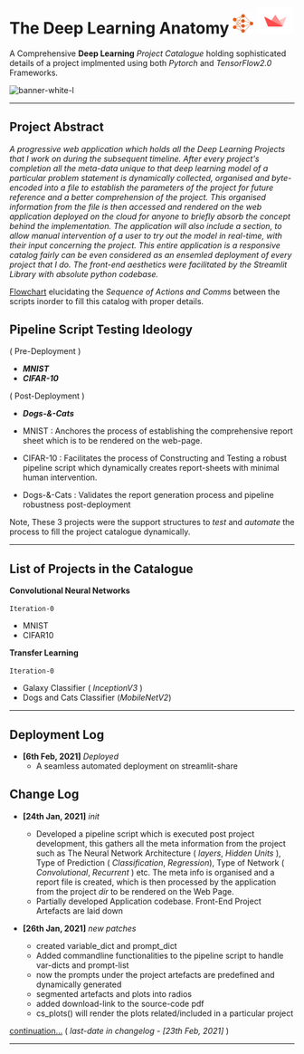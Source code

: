# The Deep Learning Anatomy <img src="./pngs/deep-learning.png" width="36" > [<img src="./pngs/Streamlit.png" width="64">](https://share.streamlit.io/r0han99/deep-learning-anatomy/main/app.py)



A Comprehensive **Deep Learning** _Project Catalogue_ holding sophisticated details of a project implmented using both _Pytorch_
and _TensorFlow2.0_ Frameworks.

![banner-white-l](https://user-images.githubusercontent.com/45916202/107805599-9275af80-6d8b-11eb-83ed-bbbebac9f4c9.jpg)


***


## Project Abstract 

_A progressive web application which holds all the Deep Learning Projects that I work on during the subsequent timeline. After every project's completion all the meta-data unique to that deep learning model of a particular problem statement is dynamically collected, organised and byte-encoded into a file to establish the parameters of the project for future reference and a better comprehension of the project. This organised information from the file is then accessed and rendered on the web application deployed on the cloud for anyone to briefly absorb the concept behind the implementation. The application will also include a section, to allow  manual intervention of a user to try out the model in real-time, with their input concerning the project. This entire application is a responsive catalog fairly can be even considered as an ensemled deployment of every project that I do. The front-end aesthetics were facilitated by the Streamlit Library with absolute python codebase._

[Flowchart](https://github.com/r0han99/Deep-Learning-Anatomy/blob/main/Deep-Learning-Anatomy.png) elucidating the _Sequence of Actions and Comms_ between the scripts inorder to fill this catalog with proper details.

 
## Pipeline Script Testing Ideology


( Pre-Deployment ) 

  - ___MNIST___
  - ___CIFAR-10___

( Post-Deployment )

  - ___Dogs-&-Cats___
  

- MNIST : Anchores the process of establishing the comprehensive report sheet which is to be rendered on the web-page.
- CIFAR-10 : Facilitates the process of Constructing and Testing a robust pipeline script which dynamically creates report-sheets with minimal human intervention.
- Dogs-&-Cats : Validates the report generation process and pipeline robustness post-deployment

Note, These 3 projects were the support structures to _test_ and _automate_ the process to fill the project catalogue dynamically.

***

## List of Projects in the Catalogue

**Convolutional Neural Networks**

  `Iteration-0`
   * MNIST
   * CIFAR10

**Transfer Learning** 

   `Iteration-0`
   * Galaxy Classifier ( _InceptionV3_ )
   * Dogs and Cats Classifier (_MobileNetV2_)

***

## Deployment Log 

- **[6th Feb, 2021]** _Deployed_
  - A seamless automated deployment on streamlit-share
  
  
## Change Log

- **[24th Jan, 2021]**  _init_

  - Developed a pipeline script which is executed post project development, this gathers all the meta information from the project such as The Neural Network     Architecture ( _layers_, _Hidden Units_ ), Type of Prediction ( _Classification_, _Regression_), Type of Network ( _Convolutional_, _Recurrent_ ) etc. The meta info is organised and a report file is created, which is then processed by the application from the project _dir_ to be rendered on the Web Page.
  - Partially developed Application codebase. Front-End Project Artefacts are laid down 
  
  
- **[26th Jan, 2021]** _new patches_ 
  - created variable_dict and prompt_dict
  - Added commandline functionalities to the pipeline script to handle var-dicts and prompt-list
  - now the prompts under the project artefacts are predefined and dynamically generated
  - segmented artefacts and plots into radios
  - added download-link to the source-code pdf
  - cs_plots() will render the plots related/included in a particular project

[continuation...](https://github.com/r0han99/Deep-Learning-Anatomy/blob/main/changelog.md) ( _last-date in changelog - [23th Feb, 2021]_ )


***

  
